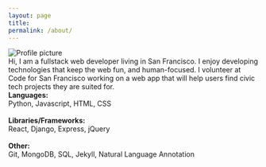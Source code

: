 ```yaml
---
layout: page
title:
permalink: /about/
---
```

<div id="about-grid">

  <div id="about-pic"><img src="https://pauljickling.github.io/assets/img/profile.jpeg" alt="Profile picture" id="profile"></div>

  <div id="about-text">Hi, I am a fullstack web developer living in San Francisco. I enjoy developing technologies that keep the web fun, and human-focused. I volunteer at Code for San Francisco working on a web app that will help users find civic tech projects they are suited for.</div>

  <div id="about-skills">
    <strong>Languages:</strong><br>
    Python, Javascript, HTML, CSS<br><br>
    <strong>Libraries/Frameworks:</strong><br>
    React, Django, Express, jQuery<br><br>
    <strong>Other:</strong><br>
    Git, MongoDB, SQL, Jekyll, Natural Language Annotation
  </div>
</div>
